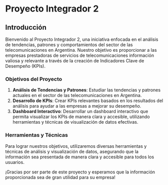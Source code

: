 # Proyecto Integrador 2

## Introducción

Bienvenido al Proyecto Integrador 2, una iniciativa enfocada en el análisis de tendencias, patrones y comportamientos del sector de las telecomunicaciones en Argentina. Nuestro objetivo es proporcionar a las empresas prestadoras de servicios de telecomunicaciones información valiosa y relevante a través de la creación de Indicadores Clave de Desempeño (KPIs).

### Objetivos del Proyecto

1. **Análisis de Tendencias y Patrones**: Estudiar las tendencias y patrones actuales en el sector de las telecomunicaciones en Argentina.
2. **Desarrollo de KPIs**: Crear KPIs relevantes basados en los resultados del análisis para ayudar a las empresas a mejorar su desempeño.
3. **Dashboard Interactivo**: Desarrollar un dashboard interactivo que permita visualizar los KPIs de manera clara y accesible, utilizando herramientas y técnicas de visualización de datos efectivas.

### Herramientas y Técnicas

Para lograr nuestros objetivos, utilizaremos diversas herramientas y técnicas de análisis y visualización de datos, asegurando que la información sea presentada de manera clara y accesible para todos los usuarios.

¡Gracias por ser parte de este proyecto y esperamos que la información proporcionada sea de gran utilidad para su empresa!
